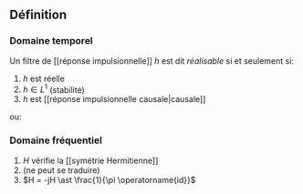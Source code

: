 ## Définition

### Domaine temporel

Un filtre de [[réponse impulsionnelle]] $h$ est dit _réalisable_ si et seulement si:

1. $h$ est réelle
2. $h \in L^1$ (stabilité)
3. $h$ est [[réponse impulsionnelle causale|causale]]

ou:
### Domaine fréquentiel

1. $H$ vérifie la [[symétrie Hermitienne]]
2. (ne peut se traduire)
3. $H = -jH \ast \frac{1}{\pi \operatorname{id}}$